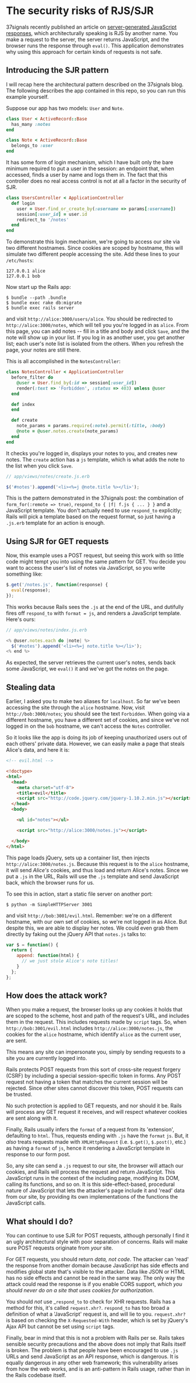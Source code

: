 # The security risks of RJS/SJR

37signals recently published an article on [server-generated JavaScript
responses](https://37signals.com/svn/posts/3697-server-generated-javascript-responses),
which architecturally speaking is RJS by another name. You make a request to the
server, the server returns JavaScript, and the browser runs the response through
`eval()`. This application demonstrates why using this approach for certain
kinds of requests is not safe.

## Introducing the SJR pattern

I will recap here the architectural pattern described on the 37signals blog. The
following describes the app contained in this repo, so you can run this example
yourself.

Suppose our app has two models: `User` and `Note`.

```ruby
class User < ActiveRecord::Base
  has_many :notes
end

class Note < ActiveRecord::Base
  belongs_to :user
end
```

It has some form of login mechanism, which I have built only the bare minimum
required to put a user in the session: an endpoint that, when accessed, finds a
user by name and logs them in. The fact that this controller does no real access
control is not at all a factor in the security of SJR.

```ruby
class UsersController < ApplicationController
  def login
    user = User.find_or_create_by(:username => params[:username])
    session[:user_id] = user.id
    redirect_to '/notes'
  end
end
```

To demonstrate this login mechanism, we're going to access our site via two
different hostnames. Since cookies are scoped by hostname, this will simulate
two different people accessing the site. Add these lines to your `/etc/hosts`:

```
127.0.0.1 alice
127.0.0.1 bob
```

Now start up the Rails app:

```
$ bundle --path .bundle
$ bundle exec rake db:migrate
$ bundle exec rails server
```

and visit `http://alice:3000/users/alice`. You should be redirected to
`http://alice:3000/notes`, which will tell you you're logged in as `alice`. From
this page, you can add notes -- fill in a title and body and click `Save`, and
the note will show up in your list. If you log in as another user, you get
another list; each user's note list is isolated from the others. When you
refresh the page, your notes are still there.

This is all accomplished in the `NotesController`:

```ruby
class NotesController < ApplicationController
  before_filter do
    @user = User.find_by(:id => session[:user_id])
    render(:text => 'Forbidden', :status => 403) unless @user
  end

  def index
  end

  def create
    note_params = params.require(:note).permit(:title, :body)
    @note = @user.notes.create(note_params)
  end
end
```

It checks you're logged in, displays your notes to you, and creates new notes.
The `create` action has a `js` template, which is what adds the note to the list
when you click `Save`.

```js
// app/views/notes/create.js.erb

$('#notes').append('<li><%=j @note.title %></li>');
```

This is the pattern demonstrated in the 37signals post: the combination of
`form_for(:remote => true)`, `respond_to { |f| f.js { ... } }` and a JavaScript
template. You don't actually need to use `respond_to` explicitly; Rails will
pick a template based on the request format, so just having a `.js.erb` template
for an action is enough.

## Using SJR for GET requests

Now, this example uses a POST request, but seeing this work with so little code
might tempt you into using the same pattern for GET. You decide you want to
access the user's list of notes via JavaScript, so you write something like:

```js
$.get('/notes.js', function(response) {
  eval(response);
});
```

This works because Rails sees the `.js` at the end of the URL, and dutifully
fires off `respond_to` with `format = js`, and renders a JavaScript template.
Here's ours:

```js
// app/views/notes/index.js.erb

<% @user.notes.each do |note| %>
  $('#notes').append('<li><%=j note.title %></li>');
<% end %>
```

As expected, the server retrieves the current user's notes, sends back some
JavaScript, we `eval()` it and we've got the notes on the page.

## Stealing data

Earlier, I asked you to make two aliases for `localhost`. So far we've been
accessing the site through the `alice` hostname. Now, visit
`http://bob:3000/notes`; you should see the text `Forbidden`. When going via a
different hostname, you have a different set of cookies, and since we've not
logged in on the `bob` hostname, we can't access the `Notes` controller.

So it looks like the app is doing its job of keeping unauthorized users out of
each others' private data. However, we can easily make a page that steals
Alice's data, and here it is:

```html
<!-- evil.html -->

<!doctype>
<html>
  <head>
    <meta charset="utf-8">
    <title>evil</title>
    <script src="http://code.jquery.com/jquery-1.10.2.min.js"></script>
  </head>
  <body>

    <ul id="notes"></ul>

    <script src="http://alice:3000/notes.js"></script>

  </body>
</html>
```

This page loads jQuery, sets up a container list, then injects
`http://alice:3000/notes.js`. Because this request is to the `alice` hostname,
it will send _Alice's_ cookies, and thus load and return Alice's notes. Since we
put a `.js` in the URL, Rails will use the `.js` template and send JavaScript
back, which the browser runs for us.

To see this in action, start a static file server on another port:

```
$ python -m SimpleHTTPServer 3001
```

and visit `http://bob:3001/evil.html`. Remember: we're on a different hostname,
with our own set of cookies, so we're not logged in as Alice. But despite this,
we are able to display her notes. We could even grab them directly by faking out
the jQuery API that `notes.js` talks to:

```js
var $ = function() {
  return {
    append: function(html) {
      // we just stole Alice's note titles!
    }
  };
};
```

## How does the attack work?

When you make a request, the browser looks up any cookies it holds that are
scoped to the scheme, host and path of the request's URL, and includes them in
the request. This includes requests made by `script` tags. So, when
`http://bob:3001/evil.html` includes `http://alice:3000/notes.js`, the cookies
for the `alice` hostname, which identify `alice` as the current user, are sent.

This means any site can impersonate you, simply by sending requests to a site
you are currently logged into.

Rails protects POST requests from this sort of cross-site request forgery
(CSRF) by including a special session-specific token in forms. Any POST request
not having a token that matches the current session will be rejected. Since
other sites cannot discover this token, POST requests can be trusted.

No such protection is applied to GET requests, and nor should it be. Rails will
process any GET request it receives, and will respect whatever cookies are sent
along with it.

Finally, Rails usually infers the `format` of a request from its 'extension',
defaulting to `html`. Thus, requests ending with `.js` have the `format` `js`.
But, it _also_ treats requests made with `XMLHttpRequest` (i.e. `$.get()`,
`$.post()`, etc.) as having a `format` of `js`, hence it rendering a JavaScript
template in response to our form post.

So, any site can send a `.js` request to our site, the browser will attach our
cookies, and Rails will process the request and return JavaScript. This
JavaScript runs in the context of the including page, modifying its DOM, calling
its functions, and so on. It is this side-effect-based, procedural nature of
JavaScript that lets the attacker's page include it and 'read' data from our
site, by providing its own implementations of the functions the JavaScript
calls.

## What should I do?

You can continue to use SJR for POST requests, although personally I find it an
ugly architectural style with poor separation of concerns. Rails will make sure
POST requests originate from _your_ site.

For GET requests, you should return _data, not code_. The attacker can 'read' the
response from another domain because JavaScript has side effects and modifies
global state that's visible to the attacker. Data like JSON or HTML has no side
effects and cannot be read in the same way. The only way the attack could read
the response is if you enable CORS support, _which you should never do on a site
that uses cookies for authorization_.

You should _not_ use _`respond_to` to check for XHR requests. Rails has a method
for this, it's called `request.xhr?`. `respond_to` has too broad a definition of
what a 'JavaScript' request is, and will lie to you. `request.xhr?` is based on
checking the `X-Requested-With` header, which is set by jQuery's Ajax API but
cannot be set using `script` tags.

Finally, bear in mind that this is not a problem with Rails per se. Rails takes
sensible security precautions and the above does not imply that Rails itself is
broken. The problem is that people have been encouraged to use `.js` URLs and
send JavaScript as an API response, which is dangerous. It is equally dangerous
in any other web framework; this vulnerability arises from how the web works,
and is an anti-pattern in Rails usage, rather than in the Rails codebase itself.


